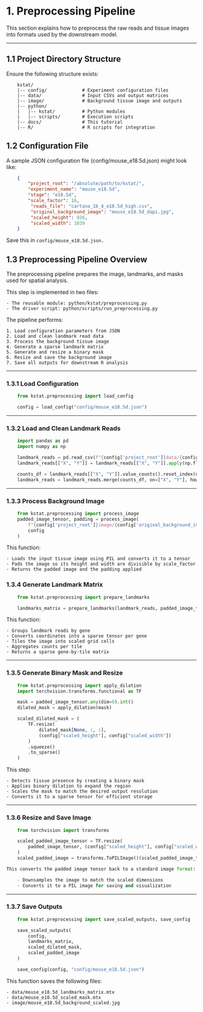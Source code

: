 <!-- Part of the KSTAT Tutorial. Return to [Main Tutorial](tutorial.md) -->

# 1. Preprocessing Pipeline

This section explains how to preprocess the raw reads and tissue images into formats used by the downstream model.

---

## 1.1 Project Directory Structure

Ensure the following structure exists:

```text
    kstat/
    |-- config/             # Experiment configuration files
    |-- data/               # Input CSVs and output matrices
    |-- image/              # Background tissue image and outputs
    |-- python/
    |   |-- kstat/          # Python modules
    |   |-- scripts/        # Execution scripts
    |-- docs/               # This tutorial
    |-- R/                  # R scripts for integration
```

## 1.2 Configuration File
A sample JSON configuration file (config/mouse_e18.5d.json) might look like:
```json
    {
		"project_root": "/absolute/path/to/kstat/",
		"experiment_name": "mouse_e18.5d",
		"stage": "e18.5d",
		"scale_factor": 16,
		 "reads_file": "cartana_1b_4_e18.5d_high.csv",
		 "original_background_image": "mouse_e18.5d_dapi.jpg",
		 "scaled_height": 926,
		 "scaled_width": 1039
    }
```
Save this in `config/mouse_e18.5d.json.`

## 1.3 Preprocessing Pipeline Overview

The preprocessing pipeline prepares the image, landmarks, and masks used for spatial analysis.

This step is implemented in two files:

    - The reusable module: python/kstat/preprocessing.py
    - The driver script: python/scripts/run_preprocessing.py

The pipeline performs:

    1. Load configuration parameters from JSON
    2. Load and clean landmark read data
    3. Process the background tissue image
    4. Generate a sparse landmark matrix
    5. Generate and resize a binary mask
    6. Resize and save the background image
    7. Save all outputs for downstream R analysis

---

### 1.3.1 Load Configuration
```python
    from kstat.preprocessing import load_config

    config = load_config("config/mouse_e18.5d.json")
```
---

### 1.3.2 Load and Clean Landmark Reads
```python
    import pandas as pd
    import numpy as np

    landmark_reads = pd.read_csv(f"{config['project_root']}data/{config['reads_file']}")
    landmark_reads[["X", "Y"]] = landmark_reads[["X", "Y"]].apply(np.floor).astype(int)

    counts_df = landmark_reads[["X", "Y"]].value_counts().reset_index(name="counts")
    landmark_reads = landmark_reads.merge(counts_df, on=["X", "Y"], how="left")
```
---

### 1.3.3 Process Background Image
```python
    from kstat.preprocessing import process_image
	padded_image_tensor, padding = process_image(
        f"{config['project_root']}image/{config['original_background_image']}",
        config
    )
```

This function:

    - Loads the input tissue image using PIL and converts it to a tensor
    - Pads the image so its height and width are divisible by scale_factor
    - Returns the padded image and the padding applied
	
### 1.3.4 Generate Landmark Matrix
```python
    from kstat.preprocessing import prepare_landmarks

    landmarks_matrix = prepare_landmarks(landmark_reads, padded_image_tensor, config)
```
This function:

    - Groups landmark reads by gene
    - Converts coordinates into a sparse tensor per gene
    - Tiles the image into scaled grid cells
    - Aggregates counts per tile
    - Returns a sparse gene-by-tile matrix

---

### 1.3.5 Generate Binary Mask and Resize
```python
    from kstat.preprocessing import apply_dilation
    import torchvision.transforms.functional as TF

    mask = padded_image_tensor.any(dim=0).int()
    dilated_mask = apply_dilation(mask)

    scaled_dilated_mask = (
        TF.resize(
            dilated_mask[None, :, :],
            (config["scaled_height"], config["scaled_width"])
        )
        .squeeze()
        .to_sparse()
    )
```
This step:

    - Detects tissue presence by creating a binary mask
    - Applies binary dilation to expand the region
    - Scales the mask to match the desired output resolution
    - Converts it to a sparse tensor for efficient storage

---

### 1.3.6 Resize and Save Image
```python
    from torchvision import transforms

    scaled_padded_image_tensor = TF.resize(
        padded_image_tensor, (config["scaled_height"], config["scaled_width"])
    )
    scaled_padded_image = transforms.ToPILImage()(scaled_padded_image_tensor)

This converts the padded image tensor back to a standard image format:

    - Downsamples the image to match the scaled dimensions
    - Converts it to a PIL image for saving and visualization
```
---

### 1.3.7 Save Outputs
```python
    from kstat.preprocessing import save_scaled_outputs, save_config

    save_scaled_outputs(
        config,
        landmarks_matrix,
        scaled_dilated_mask,
        scaled_padded_image
    )

    save_config(config, "config/mouse_e18.5d.json")
```
This function saves the following files:

    - data/mouse_e18.5d_landmarks_matrix.mtx
    - data/mouse_e18.5d_scaled_mask.mtx
    - image/mouse_e18.5d_background_scaled.jpg

